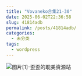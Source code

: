 ```yaml
---
title: "Vovaneko合集21-30"
date: 2025-06-02T22:36:58
slug: 41814adb
permalink: /posts/41814adb/
categories:
  - 未分类
tags:
  - wordpress
---
```


![图片[1]-歪歪的耽美资源站](/images/wp/41814adb-caeb132e.jpg)
